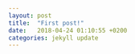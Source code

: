 ```yaml
---
layout: post
title:  "First post!"
date:   2018-04-24 01:10:55 +0200
categories: jekyll update
---
```


